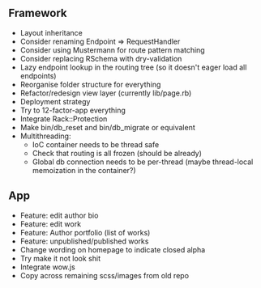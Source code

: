 Framework
---------

 - Layout inheritance
 - Consider renaming Endpoint => RequestHandler
 - Consider using Mustermann for route pattern matching
 - Consider replacing RSchema with dry-validation
 - Lazy endpoint lookup in the routing tree (so it doesn't eager load all endpoints)
 - Reorganise folder structure for everything
 - Refactor/redesign view layer (currently lib/page.rb)
 - Deployment strategy
 - Try to 12-factor-app everything
 - Integrate Rack::Protection
 - Make bin/db_reset and bin/db_migrate or equivalent
 - Multithreading:
   * IoC container needs to be thread safe
   * Check that routing is all frozen (should be already)
   * Global db connection needs to be per-thread (maybe thread-local memoization in the container?)


App
---

 - Feature: edit author bio
 - Feature: edit work
 - Feature: Author portfolio (list of works)
 - Feature: unpublished/published works
 - Change wording on homepage to indicate closed alpha
 - Try make it not look shit
 - Integrate wow.js
 - Copy across remaining scss/images from old repo
